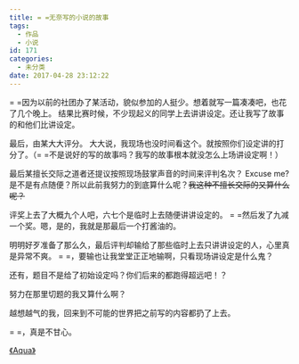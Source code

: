 ```yaml
---
title: = =无奈写的小说的故事
tags:
  - 作品
  - 小说
id: 171
categories:
  - 未分类
date: 2017-04-28 23:12:22
---
```


= =因为以前的社团办了某活动，貌似参加的人挺少。想着就写一篇凑凑吧，也花了几个晚上。
结果比赛时候，不少现起义的同学上去讲讲设定。还让我写了故事的和他们比讲设定。

最后，由某大大评分。
大大说，我现场也没时间看这个。就按照你们设定讲的打分了。（= =不是说好的写的故事吗？我写的故事根本就没怎么上场讲设定啊！）

最后某擅长交际之道者还提议按照现场鼓掌声音的时间来评判名次？
Excuse me?是不是有点随便？所以此前我努力的到底算什么呢？<del>我这种不擅长交际的又算什么呢？</del>

评奖上去了大概九个人吧，六七个是临时上去随便讲讲设定的。
= =然后发了九减一个奖。嗯，是的，我就是那最后一个打酱油的。

明明好歹准备了那么久，最后评判却输给了那些临时上去只讲讲设定的人，心里真是异常不爽。
= =，要输也让我堂堂正正地输啊，只看现场讲设定是什么鬼？

还有，题目不是给了初始设定吗？你们后来的都跑得超远吧！？

努力在那里切题的我又算什么啊？

越想越气的我，回来到不可能的世界把之前写的内容都扔了上去。

= =，真是不甘心。

[《Aqua》](http://www.8kana.com/book/14511.html)